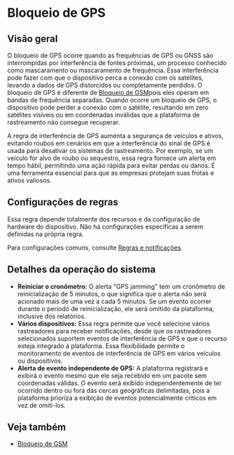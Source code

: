 # Bloqueio de GPS

## Visão geral

O bloqueio de GPS ocorre quando as frequências de GPS ou GNSS são interrompidas por interferência de fontes próximas, um processo conhecido como mascaramento ou mascaramento de frequência. Essa interferência pode fazer com que o dispositivo perca a conexão com os satélites, levando a dados de GPS distorcidos ou completamente perdidos. O bloqueio de GPS é diferente de [Bloqueio de GSM](../conexao-do-dispositivo/bloqueio-de-gsm.md)pois eles operam em bandas de frequência separadas. Quando ocorre um bloqueio de GPS, o dispositivo pode perder a conexão com o satélite, resultando em zero satélites visíveis ou em coordenadas inválidas que a plataforma de rastreamento não consegue recuperar.

A regra de interferência de GPS aumenta a segurança de veículos e ativos, evitando roubos em cenários em que a interferência do sinal de GPS é usada para desativar os sistemas de rastreamento. Por exemplo, se um veículo for alvo de roubo ou sequestro, essa regra fornece um alerta em tempo hábil, permitindo uma ação rápida para evitar perdas ou danos. É uma ferramenta essencial para que as empresas protejam suas frotas e ativos valiosos.

## Configurações de regras

Essa regra depende totalmente dos recursos e da configuração de hardware do dispositivo. Não há configurações específicas a serem definidas na própria regra.

Para configurações comuns, consulte [Regras e notificações](../../regras-e-notificacoes.md).

## Detalhes da operação do sistema

- **Reiniciar o cronômetro:** O alerta "GPS jamming" tem um cronômetro de reinicialização de 5 minutos, o que significa que o alerta não será acionado mais de uma vez a cada 5 minutos. Se um evento ocorrer durante o período de reinicialização, ele será omitido da plataforma, inclusive dos relatórios.
- **Vários dispositivos:** Essa regra permite que você selecione vários rastreadores para receber notificações, desde que os rastreadores selecionados suportem eventos de interferência de GPS e que o recurso esteja integrado à plataforma. Essa flexibilidade permite o monitoramento de eventos de interferência de GPS em vários veículos ou dispositivos.
- **Alerta de evento independente de GPS:** A plataforma registrará e exibirá o evento mesmo que ele seja recebido em um pacote sem coordenadas válidas. O evento será exibido independentemente de ter ocorrido dentro ou fora das cercas geográficas delimitadas, pois a plataforma prioriza a exibição de eventos potencialmente críticos em vez de omiti-los.

## Veja também

- [Bloqueio de GSM](../conexao-do-dispositivo/bloqueio-de-gsm.md)